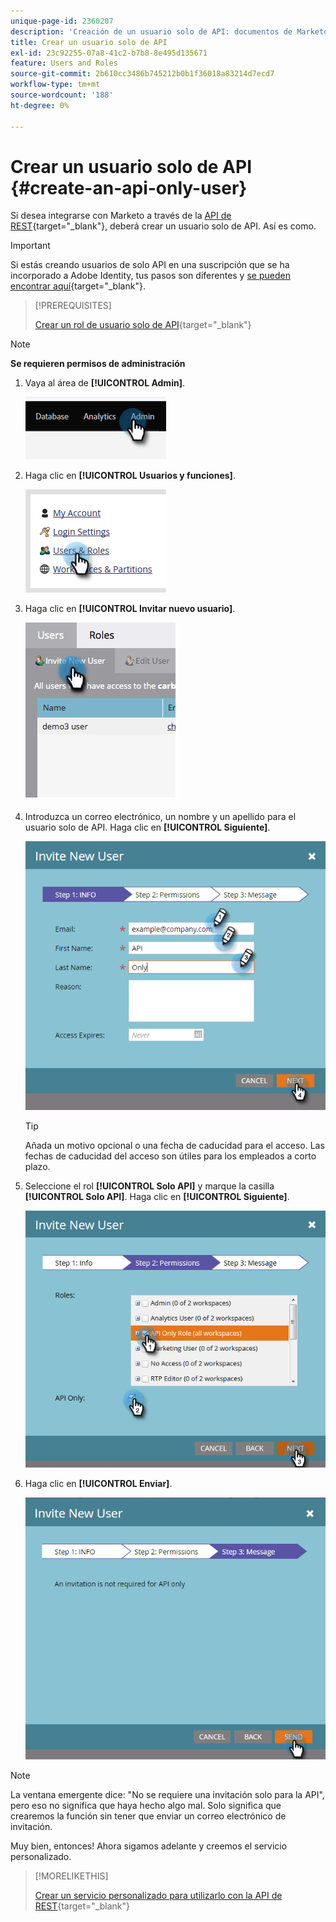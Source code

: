 ```yaml
---
unique-page-id: 2360207
description: 'Creación de un usuario solo de API: documentos de Marketo, documentación del producto'
title: Crear un usuario solo de API
exl-id: 23c92255-07a8-41c2-b7b8-8e495d135671
feature: Users and Roles
source-git-commit: 2b610cc3486b745212b0b1f36018a83214d7ecd7
workflow-type: tm+mt
source-wordcount: '188'
ht-degree: 0%

---
```


# Crear un usuario solo de API {#create-an-api-only-user}

Si desea integrarse con Marketo a través de la [API de REST](https://experienceleague.adobe.com/en/docs/marketo-developer/marketo/rest/rest-api){target="_blank"}, deberá crear un usuario solo de API. Así es como.

>[!IMPORTANT]
>
>Si estás creando usuarios de solo API en una suscripción que se ha incorporado a Adobe Identity, tus pasos son diferentes y [se pueden encontrar aquí](/help/marketo/product-docs/administration/marketo-with-adobe-identity/add-api-only-user-for-adobe-ims-enabled-subscriptions.md){target="_blank"}.

>[!PREREQUISITES]
>
>[Crear un rol de usuario solo de API](/help/marketo/product-docs/administration/users-and-roles/create-an-api-only-user-role.md){target="_blank"}

>[!NOTE]
>
>**Se requieren permisos de administración**

1. Vaya al área de **[!UICONTROL Admin]**.

   ![](assets/create-an-api-only-user-1.png)

1. Haga clic en **[!UICONTROL Usuarios y funciones]**.

   ![](assets/create-an-api-only-user-2.png)

1. Haga clic en **[!UICONTROL Invitar nuevo usuario]**.

   ![](assets/create-an-api-only-user-3.png)

1. Introduzca un correo electrónico, un nombre y un apellido para el usuario solo de API. Haga clic en **[!UICONTROL Siguiente]**.

   ![](assets/create-an-api-only-user-4.png)

   >[!TIP]
   >
   >Añada un motivo opcional o una fecha de caducidad para el acceso. Las fechas de caducidad del acceso son útiles para los empleados a corto plazo.

1. Seleccione el rol **[!UICONTROL Solo API]** y marque la casilla **[!UICONTROL Solo API]**. Haga clic en **[!UICONTROL Siguiente]**.

   ![](assets/create-an-api-only-user-5.png)

1. Haga clic en **[!UICONTROL Enviar]**.

   ![](assets/create-an-api-only-user-6.png)

>[!NOTE]
>
>La ventana emergente dice: &quot;No se requiere una invitación solo para la API&quot;, pero eso no significa que haya hecho algo mal. Solo significa que crearemos la función sin tener que enviar un correo electrónico de invitación.

Muy bien, entonces! Ahora sigamos adelante y creemos el servicio personalizado.

>[!MORELIKETHIS]
>
>[Crear un servicio personalizado para utilizarlo con la API de REST](/help/marketo/product-docs/administration/additional-integrations/create-a-custom-service-for-use-with-rest-api.md){target="_blank"}
